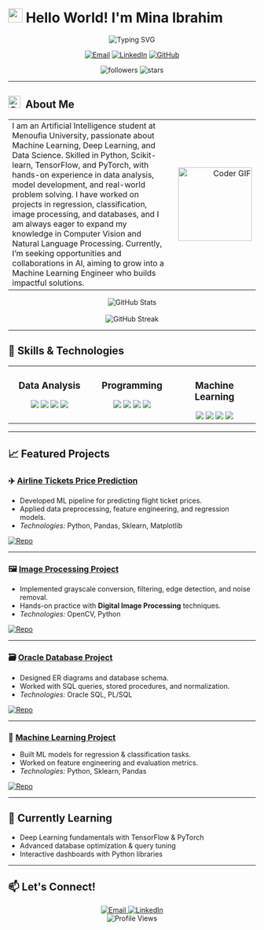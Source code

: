 # <img src="https://raw.githubusercontent.com/TheDudeThatCode/TheDudeThatCode/master/Assets/Hi.gif" width="29px"> Hello World! I'm Mina Ibrahim

<div align="center">
  <img src="https://readme-typing-svg.herokuapp.com?font=Fira+Code&pause=1000&color=8be9fd&center=true&vCenter=true&width=435&lines=AI+Student+%7C+Machine+Learning;Machine+Learning+Developer;Future+ML+Engineer" alt="Typing SVG" />
</div>

<p align="center">
  <a href="mailto:minaibrahim365@gmail.com"><img src="https://img.shields.io/badge/Email-D14836?style=for-the-badge&logo=gmail&logoColor=white" alt="Email" /></a>
  <a href="https://www.linkedin.com/in/mina-ibrahim-ab7472313"><img src="https://img.shields.io/badge/LinkedIn-0077B5?style=for-the-badge&logo=linkedin&logoColor=white" alt="LinkedIn" /></a>
  <a href="https://github.com/MinaIbrahim365"><img src="https://img.shields.io/badge/GitHub-100000?style=for-the-badge&logo=github&logoColor=white" alt="GitHub" /></a>
</p>

<p align="center">
   <img alt="followers" src="https://img.shields.io/github/followers/MinaIbrahim365?label=Followers&style=social">
   <img src="https://img.shields.io/github/stars/MinaIbrahim365?label=Stars" alt="stars">
</p>

---

## <img alt="GIF" src="https://github.com/SP-XD/SP-XD/blob/main/images/Developer.gif" width="25" /> &nbsp;About Me

<table>
  <tr>
    <td width="65%" valign="top">
   I am an Artificial Intelligence student at Menoufia University, passionate about Machine Learning, Deep Learning, and Data Science.  
Skilled in Python, Scikit-learn, TensorFlow, and PyTorch, with hands-on experience in data analysis, model development, and real-world problem solving.  
I have worked on projects in regression, classification, image processing, and databases, and I am always eager to expand my knowledge in Computer Vision and Natural Language Processing.  
Currently, I’m seeking opportunities and collaborations in AI, aiming to grow into a Machine Learning Engineer  who builds impactful solutions.
    </td>
    <td width="35%" align="right">
      <img src="https://media.giphy.com/media/M9gbBd9nbDrOTu1Mqx/giphy.gif" height="150" alt="Coder GIF"/>
    </td>
  </tr>
</table>

<div align="center">
  <img src="https://github-readme-stats.vercel.app/api?username=minaibrahim&show_icons=true&theme=dracula&hide_border=true" alt="GitHub Stats" />
  <br><br>
  <img src="https://github-readme-streak-stats.herokuapp.com/?user=minaibrahim&theme=dracula" alt="GitHub Streak" />
</div>

---

## 🚀 Skills & Technologies

<table>
  <tr>
    <td valign="top" width="33%">
      <h3 align="center">Data Analysis</h3>
      <div align="center">  
        <img src="https://img.shields.io/badge/Excel-217346?style=for-the-badge&logo=microsoft-excel&logoColor=white" />
        <img src="https://img.shields.io/badge/SQL-%2300758F.svg?style=for-the-badge&logo=sqlite&logoColor=white" />
        <img src="https://img.shields.io/badge/Pandas-150458?style=for-the-badge&logo=pandas&logoColor=white" />
        <img src="https://img.shields.io/badge/Numpy-013243?style=for-the-badge&logo=numpy&logoColor=white" />
      </div>
    </td>
    <td valign="top" width="33%">
      <h3 align="center">Programming</h3>
      <div align="center">  
        <img src="https://img.shields.io/badge/Python-3776AB?style=for-the-badge&logo=python&logoColor=white" />
        <img src="https://img.shields.io/badge/Git-F05033?style=for-the-badge&logo=git&logoColor=white" />
        <img src="https://img.shields.io/badge/Jupyter-F37626?style=for-the-badge&logo=jupyter&logoColor=white" />
        <img src="https://img.shields.io/badge/C++-00599C?style=for-the-badge&logo=c%2b%2b&logoColor=white" />
      </div>
    </td>
    <td valign="top" width="33%">
      <h3 align="center">Machine Learning</h3>
      <div align="center">  
        <img src="https://img.shields.io/badge/Scikit--Learn-F7931E?style=for-the-badge&logo=scikit-learn&logoColor=white" />
        <img src="https://img.shields.io/badge/Matplotlib-ffffff?style=for-the-badge&logo=matplotlib&logoColor=black" />
        <img src="https://img.shields.io/badge/Seaborn-71ADBC?style=for-the-badge&logo=seaborn&logoColor=white" />
        <img src="https://img.shields.io/badge/OpenCV-5C3EE8?style=for-the-badge&logo=opencv&logoColor=white" />
      </div>
    </td>
  </tr>
</table>

---

## 📈 Featured Projects

### ✈️ [Airline Tickets Price Prediction](https://github.com/Meda12623/airlines_tickets_regression)  
- Developed ML pipeline for predicting flight ticket prices.  
- Applied data preprocessing, feature engineering, and regression models.  
- *Technologies:* Python, Pandas, Sklearn, Matplotlib  

[![Repo](https://img.shields.io/badge/GitHub-Repo-black?style=for-the-badge&logo=github)](https://github.com/Meda12623/airlines_tickets_regression)

---

### 🖼 [Image Processing Project](https://github.com/Meda12623/image-processing-project-)  
- Implemented grayscale conversion, filtering, edge detection, and noise removal.  
- Hands-on practice with **Digital Image Processing** techniques.  
- *Technologies:* OpenCV, Python  

[![Repo](https://img.shields.io/badge/GitHub-Repo-black?style=for-the-badge&logo=github)](https://github.com/Meda12623/image-processing-project-)

---

### 🗃 [Oracle Database Project](https://github.com/Meda12623/Oracle-DataBase)  
- Designed ER diagrams and database schema.  
- Worked with SQL queries, stored procedures, and normalization.  
- *Technologies:* Oracle SQL, PL/SQL  

[![Repo](https://img.shields.io/badge/GitHub-Repo-black?style=for-the-badge&logo=github)](https://github.com/Meda12623/Oracle-DataBase)

---

### 🤖 [Machine Learning Project](https://github.com/Meda12623/Machine-learning-project)  
- Built ML models for regression & classification tasks.  
- Worked on feature engineering and evaluation metrics.  
- *Technologies:* Python, Sklearn, Pandas  

[![Repo](https://img.shields.io/badge/GitHub-Repo-black?style=for-the-badge&logo=github)](https://github.com/Meda12623/Machine-learning-project)

---

## 🧠 Currently Learning
- Deep Learning fundamentals with TensorFlow & PyTorch  
- Advanced database optimization & query tuning  
- Interactive dashboards with Python libraries  

---

## 📫 Let's Connect!
<div align="center">
  <a href="mailto:minaibrahim365@gmail.com">
    <img src="https://img.shields.io/badge/Email-D14836?style=for-the-badge&logo=gmail&logoColor=white" alt="Email" />
  </a>
  <a href="https://www.linkedin.com/in/mina-ibrahim-ab7472313">
    <img src="https://img.shields.io/badge/LinkedIn-0077B5?style=for-the-badge&logo=linkedin&logoColor=white" alt="LinkedIn" />
  </a>
</div>

<div align="center">
  <img src="https://komarev.com/ghpvc/?username=MinaIbrahim365&style=flat-square&color=blue" alt="Profile Views" />
</div>
